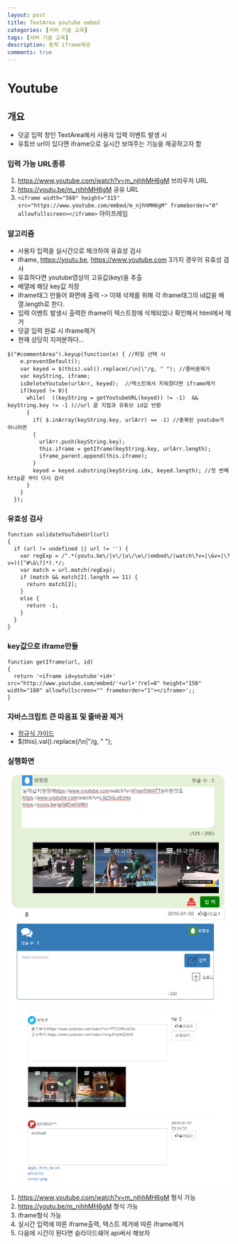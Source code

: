 ```yaml
---
layout: post
title: TextArea youtube embed
categories: [서버 기술 교육]
tags: [서버 기술 교육] 
description: 동적 iframe제공
comments: true
---
```


# Youtube

## 개요

- 덧글 입력 창인 TextArea에서 사용자 입력 이벤트 발생 시
- 유튜브 url이 있다면 iframe으로 실시간 보여주는 기능을 제공하고자 함

### 입력 가능 URL종류

1. https://www.youtube.com/watch?v=m_njhhMH6gM 브라우저 URL
2. https://youtu.be/m_njhhMH6gM 공유 URL
3. `<iframe width="560" height="315" src="https://www.youtube.com/embed/m_njhhMH6gM" frameborder="0" allowfullscreen></iframe>` 아이프레임

### 알고리즘

- 사용자 입력을 실시간으로 체크하여 유효성 검사
- iframe, https://youtu.be, https://www.youtube.com 3가지 경우의 유효성 검사
- 유효하다면 youtube영상의 고유값(key)을 추출
- 배열에 해당 key값 저장
- iframe태그 만들어 화면에 출력 -> 이때 삭제를 위해 각 iframe태그의 id값을 배열.length로 한다.
- 입력 이벤트 발생시 출력한 iframe이 텍스트창에 삭제되었나 확인해서 html에서 제거
- 덧글 입력 완료 시 iframe제거
- 현재 상당히 지저분하다... 

>
	$("#commentArea").keyup(function(e) { //파일 선택 시 
        e.preventDefault();
        var keyed = $(this).val().replace(/\n|\"/g, " "); //줄바꿈제거
        var keyString, iframe;
        isDeleteYoutube(urlArr, keyed);  //텍스트에서 지워졌다면 iframe제거
        if(keyed != 0){
          while(  ((keyString = getYoutubeURL(keyed)) != -1)  && keyString.key != -1 )//url 끝 지점과 유튜브 id값 반환
          {
            if( $.inArray(keyString.key, urlArr) == -1) //중복된 youtube가 아니라면
            {
              urlArr.push(keyString.key);
              this.iframe = getIframe(keyString.key, urlArr.length);
              iframe_parent.append(this.iframe);
            }
            keyed = keyed.substring(keyString.idx, keyed.length); //첫 번째 http끝 부터 다시 검사
          }
        }
      }); 

### 유효성 검사

> 
	function validateYouTubeUrl(url)
	{
	  if (url != undefined || url != '') {
	    var regExp = /^.*(youtu.be\/|v\/|u\/\w\/|embed\/|watch\?v=|\&v=|\?v=)([^#\&\?]*).*/;
	    var match = url.match(regExp);
	    if (match && match[2].length == 11) {
	      return match[2];
	    }
	    else {
	      return -1;
	    }
	  }
	}


### key값으로 iframe만들

>
	function getIframe(url, id)
	{
	  return '<iframe id=youtube'+id+' src="http://www.youtube.com/embed/'+url+'?rel=0" height="150" width="180" allowfullscreen="" frameborder="1"></iframe>';;
	}

### 자바스크립트 큰 따옴표 및 줄바꿈 제거

- [정규식 가이드](https://developer.mozilla.org/ko/docs/Web/JavaScript/Guide/%EC%A0%95%EA%B7%9C%EC%8B%9D)
- $(this).val().replace(/\n|\"/g, " ");  

### 실행화면

<img src="/assets/media/youtube.png">


<img src="/assets/media/youtube2.png">

1. https://www.youtube.com/watch?v=m_njhhMH6gM 형식 가능
2. https://youtu.be/m_njhhMH6gM 형식 가능
3. iframe형식 가능
4. 실시간 입력에 따른 iframe출력, 텍스트 제거에 따른 iframe제거
5. 다음에 시간이 된다면 슬라이드쉐어 api써서 해보자  
